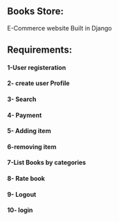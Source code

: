 ## Books Store:
E-Commerce website Built in Django
## Requirements:

#### 1-User registeration
#### 2- create user Profile 
#### 3- Search 
#### 4- Payment
#### 5- Adding item
#### 6-removing item
#### 7-List Books by categories
#### 8- Rate book
#### 9- Logout 
#### 10- login

